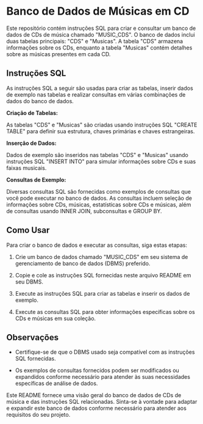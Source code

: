 # Banco de Dados de Músicas em CD

Este repositório contém instruções SQL para criar e consultar um banco de dados de CDs de música chamado "MUSIC_CDS". O banco de dados inclui duas tabelas principais: "CDS" e "Musicas". A tabela "CDS" armazena informações sobre os CDs, enquanto a tabela "Musicas" contém detalhes sobre as músicas presentes em cada CD.

## Instruções SQL

As instruções SQL a seguir são usadas para criar as tabelas, inserir dados de exemplo nas tabelas e realizar consultas em várias combinações de dados do banco de dados.

**Criação de Tabelas:**

As tabelas "CDS" e "Musicas" são criadas usando instruções SQL "CREATE TABLE" para definir sua estrutura, chaves primárias e chaves estrangeiras.

**Inserção de Dados:**

Dados de exemplo são inseridos nas tabelas "CDS" e "Musicas" usando instruções SQL "INSERT INTO" para simular informações sobre CDs e suas faixas musicais.

**Consultas de Exemplo:**

Diversas consultas SQL são fornecidas como exemplos de consultas que você pode executar no banco de dados. As consultas incluem seleção de informações sobre CDs, músicas, estatísticas sobre CDs e músicas, além de consultas usando INNER JOIN, subconsultas e GROUP BY.

## Como Usar

Para criar o banco de dados e executar as consultas, siga estas etapas:

1. Crie um banco de dados chamado "MUSIC_CDS" em seu sistema de gerenciamento de banco de dados (DBMS) preferido.

2. Copie e cole as instruções SQL fornecidas neste arquivo README em seu DBMS.

3. Execute as instruções SQL para criar as tabelas e inserir os dados de exemplo.

4. Execute as consultas SQL para obter informações específicas sobre os CDs e músicas em sua coleção.

## Observações

- Certifique-se de que o DBMS usado seja compatível com as instruções SQL fornecidas.

- Os exemplos de consultas fornecidos podem ser modificados ou expandidos conforme necessário para atender às suas necessidades específicas de análise de dados.

Este README fornece uma visão geral do banco de dados de CDs de música e das instruções SQL relacionadas. Sinta-se à vontade para adaptar e expandir este banco de dados conforme necessário para atender aos requisitos do seu projeto.
